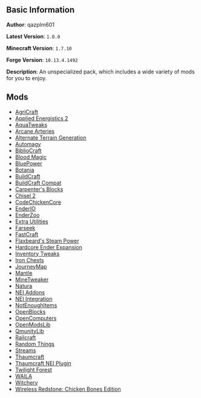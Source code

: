 ## Basic Information
**Author**: qazplm601

**Latest Version**: `1.0.0`

**Minecraft Version**: `1.7.10`

**Forge Version**: `10.13.4.1492`

**Description**: An unspecialized pack, which includes a wide variety of mods for you to enjoy.

## Mods
- [AgriCraft](http://minecraft.curseforge.com/mc-mods/225635-agricraft)
- [Applied Energistics 2](http://ae-mod.info/)
- [AquaTweaks](http://www.curse.com/mc-mods/minecraft/231659-aquatweaks)
- [Arcane Arteries](http://minecraft.curseforge.com/mc-mods/230977-arcane-arteries/)
- [Alternate Terrain Generation](http://www.curse.com/mc-mods/minecraft/228356-alternate-terrain-generation/)
- [Automagy](http://www.curse.com/mc-mods/minecraft/222153-automagy)
- [BiblioCraft](http://minecraft.curseforge.com/mc-mods/228027-bibliocraft)
- [Blood Magic](http://minecraft.curseforge.com/mc-mods/224791-blood-magic)
- [BluePower](http://minecraft.curseforge.com/mc-mods/223099-blue-power)
- [Botania](http://botaniamod.net/)
- [BuildCraft](http://www.mod-buildcraft.com/)
- [BuildCraft Compat](http://www.mod-buildcraft.com)
- [Carpenter's Blocks](http://www.carpentersblocks.com)
- [Chisel 2](http://minecraft.curseforge.com/mc-mods/225236-chisel-2)
- [CodeChickenCore](http://chickenbones.net/Pages/links.html)
- [EnderIO](http://minecraft.curseforge.com/mc-mods/64578-ender-io/)
- [EnderZoo](http://minecraft.curseforge.com/mc-mods/225247-ender-zoo)
- [Extra Utilities](http://minecraft.curseforge.com/mc-mods/225561-extra-utilities)
- [Farseek](http://www.curse.com/mc-mods/minecraft/229708-farseek)
- [FastCraft](http://forum.industrial-craft.net/index.php?page=Thread&threadID=10820)
- [Flaxbeard's Steam Power](http://www.curse.com/mc-mods/minecraft/224867-flaxbeards-steam-power)
- [Hardcore Ender Expansion](http://minecraft.curseforge.com/mc-mods/228015-hardcore-ender-expansion)
- [Inventory Tweaks](http://minecraft.curseforge.com/mc-mods/223094-inventory-tweaks)
- [Iron Chests](http://minecraft.curseforge.com/mc-mods/228756-iron-chests)
- [JourneyMap](http://minecraft.curseforge.com/mc-mods/32274-journeymap-32274)
- [Mantle](http://minecraft.curseforge.com/mc-mods/74924-mantle)
- [MineTweaker](http://minetweaker3.powerofbytes.com/)
- [Natura](http://minecraft.curseforge.com/mc-mods/74120-natura)
- [NEI Addons](http://bdew.net)
- [NEI Integration](http://www.curse.com/mc-mods/minecraft/225251-nei-integration)
- [NotEnoughItems](http://chickenbones.net/Pages/links.html)
- [OpenBlocks](http://openmods.info)
- [OpenComputers](http://www.curse.com/mc-mods/minecraft/223008-opencomputers)
- [OpenModsLib](http://openmods.info)
- [QmunityLib](http://minecraft.curseforge.com/mc-mods/224785-qmunitylib)
- [Railcraft](http://minecraft.curseforge.com/mc-mods/51195-railcraft)
- [Random Things](http://minecraft.curseforge.com/mc-mods/59816-random-things)
- [Streams](http://www.curse.com/mc-mods/minecraft/229769-streams)
- [Thaumcraft](http://www.curse.com/mc-mods/minecraft/223628-thaumcraft)
- [Thaumcraft NEI Plugin](http://minecraft.curseforge.com/mc-mods/225095-thaumcraft-nei-plugin)
- [Twilight Forest](http://www.curse.com/mc-mods/minecraft/227639-the-twilight-forest)
- [WAILA](http://minecraft.curseforge.com/mc-mods/73488-waila)
- [Witchery](http://www.curse.com/mc-mods/minecraft/witchery)
- [Wireless Redstone: Chicken Bones Edition](http://chickenbones.net/Pages/links.html)